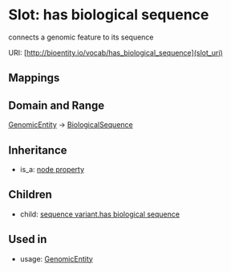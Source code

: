 # Slot: has biological sequence


connects a genomic feature to its sequence

URI: [http://bioentity.io/vocab/has_biological_sequence](slot_uri)
## Mappings

## Domain and Range

[GenomicEntity](GenomicEntity.md) -> [BiologicalSequence](BiologicalSequence.md)
## Inheritance

 *  is_a: [node property](node_property.md)
## Children

 *  child: [sequence variant.has biological sequence](sequence_variant_has_biological_sequence.md)
## Used in

 *  usage: [GenomicEntity](GenomicEntity.md)
